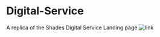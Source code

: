 # Digital-Service
A replica of the Shades Digital Service Landing page
![link](https://www.figma.com/file/P3UORPEnfoW419WbT0NmcI/Shade-Digital-Service-Landing-Page-(Community)?node-id=0%3A1)